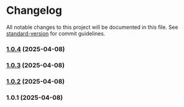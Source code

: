 # Changelog

All notable changes to this project will be documented in this file. See [standard-version](https://github.com/conventional-changelog/standard-version) for commit guidelines.

### [1.0.4](https://github.com/bruno2608/bjjacademyapp/compare/v1.0.3...v1.0.4) (2025-04-08)

### [1.0.3](https://github.com/bruno2608/bjjacademyapp/compare/v1.0.2...v1.0.3) (2025-04-08)

### [1.0.2](https://github.com/bruno2608/bjjacademyapp/compare/v1.0.1...v1.0.2) (2025-04-08)

### 1.0.1 (2025-04-08)
